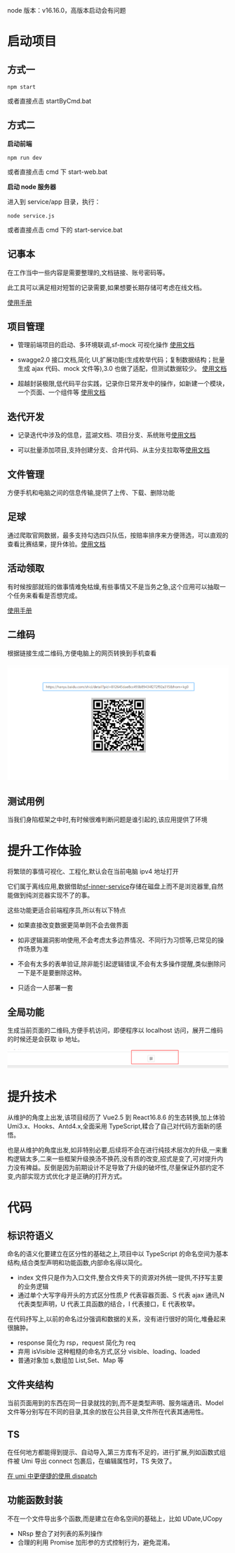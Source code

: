 node 版本：v16.16.0，高版本启动会有问题

# 启动项目

## 方式一

```
npm start
```

或者直接点击 startByCmd.bat

## 方式二

**启动前端**

```
npm run dev
```

或者直接点击 cmd 下 start-web.bat

**启动 node 服务器**

进入到 service/app 目录，执行：

```
node service.js
```

或者直接点击 cmd 下的 start-service.bat

## 记事本

在工作当中一些内容是需要整理的,文档链接、账号密码等。

此工具可以满足相对短暂的记录需要,如果想要长期存储可考虑在线文档。

[使用手册](./manual/0记事本/记事本.md)

## 项目管理

- 管理前端项目的启动、多环境联调,sf-mock 可视化操作 [使用文档](./manual/1项目管理/0.项目列表.md)

- swagge2.0 接口文档,简化 UI,扩展功能(生成枚举代码；复制数据结构；批量生成 ajax 代码、mock 文件等),3.0 也做了适配，但测试数据较少。 [使用文档](./manual/1项目管理/1.Swagger.md)

- 超越封装极限,低代码平台实践，记录你日常开发中的操作，如新建一个模块，一个页面、一个组件等 [使用文档](./manual/1项目管理/3.代码平台.md)

## 迭代开发

- 记录迭代中涉及的信息，蓝湖文档、项目分支、系统账号[使用文档](./manual/2迭代开发/0.信息录入.md)

- 可以批量添加项目,支持创建分支、合并代码、从主分支拉取等[使用文档](./manual/2迭代开发/1.迭代发版.md)

## 文件管理

方便手机和电脑之间的信息传输,提供了上传、下载、删除功能

## 足球

通过爬取官网数据，最多支持勾选四只队伍，按赔率排序来方便筛选，可以直观的查看比赛结果，提升体验。[使用文档](./manual/3足球/足球.md)

## 活动领取

有时候按部就班的做事情难免枯燥,有些事情又不是当务之急,这个应用可以抽取一个任务来看看是否想完成。

[使用手册](./manual/5活动领取/活动领取.md)

## 二维码

根据链接生成二维码,方便电脑上的网页转换到手机查看

![示例图片](./manual/4二维码/images/example.png)

## 测试用例

当我们身陷框架之中时,有时候很难判断问题是谁引起的,该应用提供了环境

# 提升工作体验

将繁琐的事情可视化、工程化,默认会在当前电脑 ipv4 地址打开

它们属于离线应用,数据借助[sf-inner-service](https://github.com/xiaodun/sf-inner-service)存储在磁盘上而不是浏览器里,自然能做到纯浏览器实现不了的事。

这些功能更适合前端程序员,所以有以下特点

- 如果直接改变数据更简单则不会去做界面

- 如非逻辑漏洞影响使用,不会考虑太多边界情况、不同行为习惯等,已常见的操作场景为准

- 不会有太多的表单验证,除非能引起逻辑错误,不会有太多操作提醒,类似删除问一下是不是要删除这种。

- 只适合一人部署一套

## 全局功能

生成当前页面的二维码,方便手机访问，即便程序以 localhost 访问，展开二维码的时候还是会获取 ip 地址。

![扫描二维码](./manual/images/scanQrcode.png)

# 提升技术

从维护的角度上出发,该项目经历了 Vue2.5 到 React16.8.6 的生态转换,加上体验 Umi3.x、Hooks、Antd4.x,全面采用 TypeScript,糅合了自己对代码方面新的感悟。

也是从维护的角度出发,如非特别必要,后续将不会在进行纯技术层次的升级,一来重构逻辑太多,二来一些框架升级换汤不换药,没有质的改变,招式是变了,可对提升内力没有裨益。反倒是因为前期设计不足导致了升级的破坏性,尽量保证外部约定不变,内部实现方式优化才是正确的打开方式。

# 代码

## 标识符语义

命名的语义化要建立在区分性的基础之上,项目中以 TypeScript 的命名空间为基本结构,结合类型声明和功能函数,内部命名得以简化。

- index 文件只是作为入口文件,整合文件夹下的资源对外统一提供,不抒写主要的业务逻辑
- 通过单个大写字母开头的方式区分性质,P 代表容器页面、S 代表 ajax 通讯,N 代表类型声明，U 代表工具函数的结合，I 代表接口，E 代表枚举。

在代码抒写上,以前的命名过分强调和数据的关系，没有进行很好的简化,堆叠起来很臃肿。

- response 简化为 rsp，request 简化为 req
- 弃用 isVisible 这种粗糙的命名方式,区分 visible、loading、loaded
- 普通对象加 s,数组加 List,Set、Map 等

## 文件夹结构

当前页面用到的东西在同一目录就找的到,而不是类型声明、服务端通讯、Model 文件等分别写在不同的目录,其余的放在公共目录,文件所在代表其通用性。

## TS

在任何地方都能得到提示、自动导入,第三方库有不足的，进行扩展,列如函数式组件被 Umi 导出 connect 包裹后，在编辑属性时，TS 失效了。

[在 umi 中更便捷的使用 dispatch](https://www.jianshu.com/p/bfb5bddf3b52)

## 功能函数封装

不在一个文件导出多个函数,而是建立在命名空间的基础上，比如 UDate,UCopy

- NRsp 整合了对列表的系列操作
- 合理的利用 Promise 加形参的方式控制行为，避免混淆。
